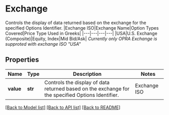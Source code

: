 # Exchange

Controls the display of data returned based on the exchange for the specified Options Identifier. |Exchange ISO|Exchange Name|Option Types Covered|Price Type Used in Greeks| |---|---|---|---| |USA|U.S. Exchange (Composite)|Equity, Index|Mid Bid/Ask|    *Currently only OPRA Exchange is supproted with exchange ISO \"USA\"* 

## Properties
Name | Type | Description | Notes
------------ | ------------- | ------------- | -------------
**value** | **str** | Controls the display of data returned based on the exchange for the specified Options Identifier. |Exchange ISO|Exchange Name|Option Types Covered|Price Type Used in Greeks| |---|---|---|---| |USA|U.S. Exchange (Composite)|Equity, Index|Mid Bid/Ask|    *Currently only OPRA Exchange is supproted with exchange ISO \&quot;USA\&quot;*  | defaults to "USA",  must be one of ["USA", ]

[[Back to Model list]](../README.md#documentation-for-models) [[Back to API list]](../README.md#documentation-for-api-endpoints) [[Back to README]](../README.md)


